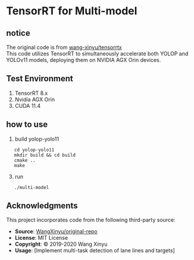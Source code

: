 # TensorRT for Multi-model
## notice
The original code is from [wang-xinyu/tensorrtx](https://github.com/wang-xinyu/tensorrtx)  
This code utilizes TensorRT to simultaneously accelerate both YOLOP and YOLOv11 models, deploying them on NVIDIA AGX Orin devices.
## Test Environment
1. TensorRT 8.x
2. Nvidia AGX Orin
3. CUDA 11.4
## how to use
1. build yolop-yolo11
```
   cd yolop-yolo11
   mkdir build && cd build
   cmake ..
   make
```
3. run
```
   ./multi-model
```
## Acknowledgments
This project incorporates code from the following third-party source:
- **Source**: [WangXinyu/original-repo](https://github.com/WangXinyu/original-repo)
- **License**: MIT License
- **Copyright**: © 2019-2020 Wang Xinyu
- **Usage**: [Implement multi-task detection of lane lines and targets]
